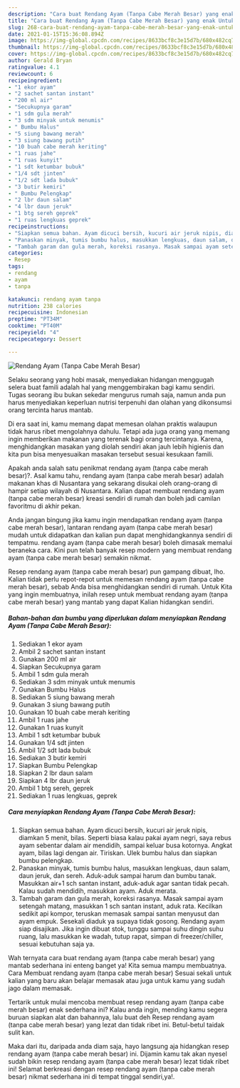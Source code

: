 ```yaml
---
description: "Cara buat Rendang Ayam (Tanpa Cabe Merah Besar) yang enak Untuk Jualan"
title: "Cara buat Rendang Ayam (Tanpa Cabe Merah Besar) yang enak Untuk Jualan"
slug: 268-cara-buat-rendang-ayam-tanpa-cabe-merah-besar-yang-enak-untuk-jualan
date: 2021-01-15T15:36:08.894Z
image: https://img-global.cpcdn.com/recipes/8633bcf8c3e15d7b/680x482cq70/rendang-ayam-tanpa-cabe-merah-besar-foto-resep-utama.jpg
thumbnail: https://img-global.cpcdn.com/recipes/8633bcf8c3e15d7b/680x482cq70/rendang-ayam-tanpa-cabe-merah-besar-foto-resep-utama.jpg
cover: https://img-global.cpcdn.com/recipes/8633bcf8c3e15d7b/680x482cq70/rendang-ayam-tanpa-cabe-merah-besar-foto-resep-utama.jpg
author: Gerald Bryan
ratingvalue: 4.1
reviewcount: 6
recipeingredient:
- "1 ekor ayam"
- "2 sachet santan instant"
- "200 ml air"
- "Secukupnya garam"
- "1 sdm gula merah"
- "3 sdm minyak untuk menumis"
- " Bumbu Halus"
- "5 siung bawang merah"
- "3 siung bawang putih"
- "10 buah cabe merah keriting"
- "1 ruas jahe"
- "1 ruas kunyit"
- "1 sdt ketumbar bubuk"
- "1/4 sdt jinten"
- "1/2 sdt lada bubuk"
- "3 butir kemiri"
- " Bumbu Pelengkap"
- "2 lbr daun salam"
- "4 lbr daun jeruk"
- "1 btg sereh geprek"
- "1 ruas lengkuas geprek"
recipeinstructions:
- "Siapkan semua bahan. Ayam dicuci bersih, kucuri air jeruk nipis, diamkan 5 menit, bilas. Seperti biasa kalau pakai ayam negri, saya rebus ayam sebentar dalam air mendidih, sampai keluar busa kotornya. Angkat ayam, bilas lagi dengan air. Tiriskan. Ulek bumbu halus dan siapkan bumbu pelengkap."
- "Panaskan minyak, tumis bumbu halus, masukkan lengkuas, daun salam, daun jeruk, dan sereh. Aduk-aduk sampai harum dan bumbu tanak. Masukkan air+1 sch santan instant, aduk-aduk agar santan tidak pecah. Kalau sudah mendidih, masukkan ayam. Aduk merata."
- "Tambah garam dan gula merah, koreksi rasanya. Masak sampai ayam setengah matang, masukkan 1 sch santan instant, aduk rata. Kecilkan sedikit api kompor, teruskan memasak sampai santan menyusut dan ayam empuk. Sesekali diaduk ya supaya tidak gosong. Rendang ayam siap disajikan. Jika ingin dibuat stok, tunggu sampai suhu dingin suhu ruang, lalu masukkan ke wadah, tutup rapat, simpan di freezer/chiller, sesuai kebutuhan saja ya."
categories:
- Resep
tags:
- rendang
- ayam
- tanpa

katakunci: rendang ayam tanpa 
nutrition: 238 calories
recipecuisine: Indonesian
preptime: "PT34M"
cooktime: "PT40M"
recipeyield: "4"
recipecategory: Dessert

---
```



![Rendang Ayam (Tanpa Cabe Merah Besar)](https://img-global.cpcdn.com/recipes/8633bcf8c3e15d7b/680x482cq70/rendang-ayam-tanpa-cabe-merah-besar-foto-resep-utama.jpg)

Selaku seorang yang hobi masak, menyediakan hidangan menggugah selera buat famili adalah hal yang menggembirakan bagi kamu sendiri. Tugas seorang ibu bukan sekedar mengurus rumah saja, namun anda pun harus menyediakan keperluan nutrisi terpenuhi dan olahan yang dikonsumsi orang tercinta harus mantab.

Di era  saat ini, kamu memang dapat memesan olahan praktis walaupun tidak harus ribet mengolahnya dahulu. Tetapi ada juga orang yang memang ingin memberikan makanan yang terenak bagi orang tercintanya. Karena, menghidangkan masakan yang diolah sendiri akan jauh lebih higienis dan kita pun bisa menyesuaikan masakan tersebut sesuai kesukaan famili. 



Apakah anda salah satu penikmat rendang ayam (tanpa cabe merah besar)?. Asal kamu tahu, rendang ayam (tanpa cabe merah besar) adalah makanan khas di Nusantara yang sekarang disukai oleh orang-orang di hampir setiap wilayah di Nusantara. Kalian dapat membuat rendang ayam (tanpa cabe merah besar) kreasi sendiri di rumah dan boleh jadi camilan favoritmu di akhir pekan.

Anda jangan bingung jika kamu ingin mendapatkan rendang ayam (tanpa cabe merah besar), lantaran rendang ayam (tanpa cabe merah besar) mudah untuk didapatkan dan kalian pun dapat menghidangkannya sendiri di tempatmu. rendang ayam (tanpa cabe merah besar) boleh dimasak memalui beraneka cara. Kini pun telah banyak resep modern yang membuat rendang ayam (tanpa cabe merah besar) semakin nikmat.

Resep rendang ayam (tanpa cabe merah besar) pun gampang dibuat, lho. Kalian tidak perlu repot-repot untuk memesan rendang ayam (tanpa cabe merah besar), sebab Anda bisa menghidangkan sendiri di rumah. Untuk Kita yang ingin membuatnya, inilah resep untuk membuat rendang ayam (tanpa cabe merah besar) yang mantab yang dapat Kalian hidangkan sendiri.

<!--inarticleads1-->

##### Bahan-bahan dan bumbu yang diperlukan dalam menyiapkan Rendang Ayam (Tanpa Cabe Merah Besar):

1. Sediakan 1 ekor ayam
1. Ambil 2 sachet santan instant
1. Gunakan 200 ml air
1. Siapkan Secukupnya garam
1. Ambil 1 sdm gula merah
1. Sediakan 3 sdm minyak untuk menumis
1. Gunakan  Bumbu Halus
1. Sediakan 5 siung bawang merah
1. Gunakan 3 siung bawang putih
1. Gunakan 10 buah cabe merah keriting
1. Ambil 1 ruas jahe
1. Gunakan 1 ruas kunyit
1. Ambil 1 sdt ketumbar bubuk
1. Gunakan 1/4 sdt jinten
1. Ambil 1/2 sdt lada bubuk
1. Sediakan 3 butir kemiri
1. Siapkan  Bumbu Pelengkap
1. Siapkan 2 lbr daun salam
1. Siapkan 4 lbr daun jeruk
1. Ambil 1 btg sereh, geprek
1. Sediakan 1 ruas lengkuas, geprek




<!--inarticleads2-->

##### Cara menyiapkan Rendang Ayam (Tanpa Cabe Merah Besar):

1. Siapkan semua bahan. Ayam dicuci bersih, kucuri air jeruk nipis, diamkan 5 menit, bilas. Seperti biasa kalau pakai ayam negri, saya rebus ayam sebentar dalam air mendidih, sampai keluar busa kotornya. Angkat ayam, bilas lagi dengan air. Tiriskan. Ulek bumbu halus dan siapkan bumbu pelengkap.
1. Panaskan minyak, tumis bumbu halus, masukkan lengkuas, daun salam, daun jeruk, dan sereh. Aduk-aduk sampai harum dan bumbu tanak. Masukkan air+1 sch santan instant, aduk-aduk agar santan tidak pecah. Kalau sudah mendidih, masukkan ayam. Aduk merata.
1. Tambah garam dan gula merah, koreksi rasanya. Masak sampai ayam setengah matang, masukkan 1 sch santan instant, aduk rata. Kecilkan sedikit api kompor, teruskan memasak sampai santan menyusut dan ayam empuk. Sesekali diaduk ya supaya tidak gosong. Rendang ayam siap disajikan. Jika ingin dibuat stok, tunggu sampai suhu dingin suhu ruang, lalu masukkan ke wadah, tutup rapat, simpan di freezer/chiller, sesuai kebutuhan saja ya.




Wah ternyata cara buat rendang ayam (tanpa cabe merah besar) yang mantab sederhana ini enteng banget ya! Kita semua mampu membuatnya. Cara Membuat rendang ayam (tanpa cabe merah besar) Sesuai sekali untuk kalian yang baru akan belajar memasak atau juga untuk kamu yang sudah jago dalam memasak.

Tertarik untuk mulai mencoba membuat resep rendang ayam (tanpa cabe merah besar) enak sederhana ini? Kalau anda ingin, mending kamu segera buruan siapkan alat dan bahannya, lalu buat deh Resep rendang ayam (tanpa cabe merah besar) yang lezat dan tidak ribet ini. Betul-betul taidak sulit kan. 

Maka dari itu, daripada anda diam saja, hayo langsung aja hidangkan resep rendang ayam (tanpa cabe merah besar) ini. Dijamin kamu tak akan nyesel sudah bikin resep rendang ayam (tanpa cabe merah besar) lezat tidak ribet ini! Selamat berkreasi dengan resep rendang ayam (tanpa cabe merah besar) nikmat sederhana ini di tempat tinggal sendiri,ya!.

